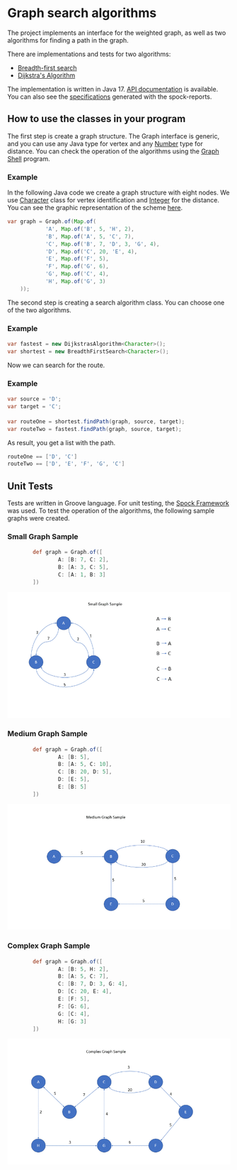 # Graph search algorithms

The project implements an interface for the weighted graph, as well as two algorithms for finding a path in the graph.

There are implementations and tests for two algorithms:

- [Breadth-first search](https://en.wikipedia.org/wiki/Breadth-first_search)
- [Dijkstra's Algorithm](https://en.wikipedia.org/wiki/Dijkstra%27s_algorithm)

The implementation is written in Java 17. [API documentation](https://algorithms.jc.id.lv/docs/api/) is available. You
can also see the [specifications](https://algorithms.jc.id.lv/docs/spock-reports/) generated with the spock-reports.

## How to use the classes in your program

The first step is create a graph structure. The Graph interface is generic, and you can use any Java type for vertex and
any [Number](https://docs.oracle.com/en/java/javase/17/docs/api/java.base/java/lang/Number.html) type for distance. You
can check the operation of the algorithms using the [Graph Shell](GraphShell.md) program.

### Example
In the following Java code we create a graph structure with eight nodes. We use [Character](https://docs.oracle.com/en/java/javase/17/docs/api/java.base/java/lang/Character.html) class for vertex identification and [Integer](https://docs.oracle.com/en/java/javase/17/docs/api/java.base/java/lang/Integer.html) for the distance. You can see the graphic representation of the scheme [here](assets/complex.gif). 

```java
var graph = Graph.of(Map.of(
            'A', Map.of('B', 5, 'H', 2),
            'B', Map.of('A', 5, 'C', 7),
            'C', Map.of('B', 7, 'D', 3, 'G', 4),
            'D', Map.of('C', 20, 'E', 4),
            'E', Map.of('F', 5),
            'F', Map.of('G', 6),
            'G', Map.of('C', 4),
            'H', Map.of('G', 3)
    ));
```

The second step is creating a search algorithm class. You can choose one of the two algorithms. 

### Example

```java
var fastest = new DijkstrasAlgorithm<Character>();
var shortest = new BreadthFirstSearch<Character>();
```

Now we can search for the route.

### Example

```java
var source = 'D';
var target = 'C';

var routeOne = shortest.findPath(graph, source, target);
var routeTwo = fastest.findPath(graph, source, target);
```

As result, you get a list with the path. 

```java
routeOne == ['D', 'C']   
routeTwo == ['D', 'E', 'F', 'G', 'C']
```

## Unit Tests

Tests are written in Groove language. For unit testing, the [Spock Framework](https://spockframework.org/) was used. To test the operation of the algorithms, the following sample graphs were created.

### Small Graph Sample

```groovy
        def graph = Graph.of([
                A: [B: 7, C: 2],
                B: [A: 3, C: 5],
                C: [A: 1, B: 3]
        ])
```

![Small Graph](assets/small.gif)


### Medium Graph Sample

```groovy
        def graph = Graph.of([
                A: [B: 5],
                B: [A: 5, C: 10],
                C: [B: 20, D: 5],
                D: [E: 5],
                E: [B: 5]
        ])
```

![Medium Graph](assets/medium.gif)

### Complex Graph Sample

```groovy
        def graph = Graph.of([
                A: [B: 5, H: 2],
                B: [A: 5, C: 7],
                C: [B: 7, D: 3, G: 4],
                D: [C: 20, E: 4],
                E: [F: 5],
                F: [G: 6],
                G: [C: 4],
                H: [G: 3]
        ])
```

![Complex Graph](assets/complex.gif)

